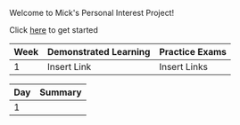 Welcome to Mick's Personal Interest Project!

Click [here](https://www.youtube.com/watch?v=dQw4w9WgXcQ) to get started

|Week|Demonstrated Learning|Practice Exams|
|-|-|-|
|1|Insert Link|Insert Links|

|Day|Summary|
|-|-|
|1||
